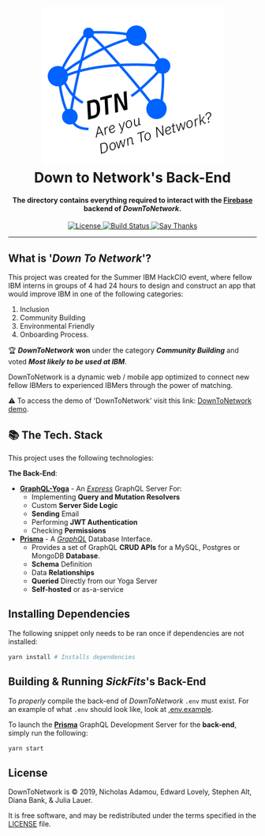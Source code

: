 <h1 align="center">
  <br>
  <a href="https://github.com/nicholasadamou/DownToNetwork"><img src="../data/images/logo.png" alt="Logo"></a>
  <br>
  Down to Network's Back-End
  <br>
</h1>

<h4 align="center">The directory contains everything required to interact with the <a href="https://firebase.google.com/">Firebase</a> backend of <em>DownToNetwork</em>.</h4>

<p align="center">
  <a href="https://github.com/nicholasadamou/DownToNetwork/blob/master/LICENSE.txt">
      <img src="https://img.shields.io/badge/license-GPLv3-blue.svg?style=flat-square" alt="License">
  </a>
  <a href="https://travis-ci.org/nicholasadamou/DownToNetwork">
      <img src="https://img.shields.io/travis/nicholasadamou/DownToNetwork/master.svg?style=flat-square" alt="Build Status">
  </a>
  <a href="https://saythanks.io/to/NicholasAdamou">
      <img src="https://img.shields.io/badge/say-thanks-ff69b4.svg" alt="Say Thanks">
  </a>
</p>

---

## What is '_Down To Network_'?

This project was created for the Summer IBM HackCIO event, where fellow IBM interns in groups of 4 had 24 hours to design and construct an app that would improve IBM in one of the following categories:

1. Inclusion
2. Community Building
3. Environmental Friendly
4. Onboarding Process.

🏆 **_DownToNetwork_** **won** under the category **_Community Building_** and voted **_Most likely to be used at IBM_**.

DownToNetwork is a dynamic web / mobile app optimized to connect new fellow IBMers to experienced IBMers through the power of matching.

⚠️ To access the demo of 'DownToNetwork' visit this link: [DownToNetwork demo](https://DownToNetwork.netlify.com/).

## 📚 The Tech. Stack

This project uses the following technologies:

**The Back-End**:

- [**GraphQL-Yoga**](https://github.com/prisma/graphql-yoga) - An [_Express_](https://expressjs.com/) GraphQL Server For:
  - Implementing **Query and Mutation Resolvers**
  - Custom **Server Side Logic**
  - **Sending** Email
  - Performing **JWT Authentication**
  - Checking **Permissions**
- [**Prisma**](https://github.com/prisma/prisma) - A [_GraphQL_](https://graphql.org/) Database Interface.
  - Provides a set of GraphQL **CRUD APIs** for a MySQL, Postgres or MongoDB **Database**.
  - **Schema** Definition
  - Data **Relationships**
  - **Queried** Directly from our Yoga Server
  - **Self-hosted** or as-a-service

## Installing Dependencies

The following snippet only needs to be ran once if dependencies are not installed:

```bash
yarn install # Installs dependencies
```

## Building & Running _SickFits_'s Back-End

To _properly_ compile the back-end of _DownToNetwork_ `.env` must exist. For an example of what `.env` should look like, look at [.env.example](.env.example).

To launch the [**Prisma**](https://github.com/prisma/prisma) GraphQL Development Server for the **back-end**, simply run the following:

```bash
yarn start
```

## License

DownToNetwork is © 2019, Nicholas Adamou, Edward Lovely, Stephen Alt, Diana Bank, & Julia Lauer.

It is free software, and may be redistributed under the terms specified in the [LICENSE] file.

[license]: LICENSE
